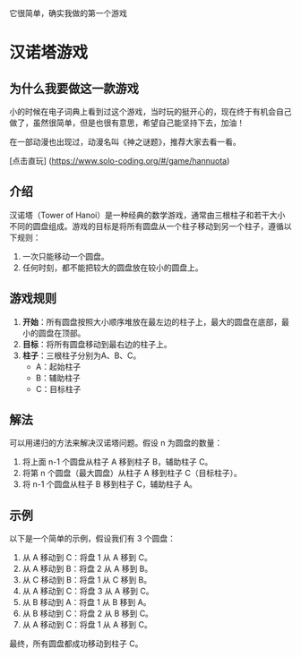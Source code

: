 
它很简单，确实我做的第一个游戏

# 汉诺塔游戏

## 为什么我要做这一款游戏

小的时候在电子词典上看到过这个游戏，当时玩的挺开心的，现在终于有机会自己做了，虽然很简单，但是也很有意思，希望自己能坚持下去，加油！

在一部动漫也出现过，动漫名叫《神之谜题》，推荐大家去看一看。

[点击直玩] (https://www.solo-coding.org/#/game/hannuota)


## 介绍

汉诺塔（Tower of Hanoi）是一种经典的数学游戏，通常由三根柱子和若干大小不同的圆盘组成。游戏的目标是将所有圆盘从一个柱子移动到另一个柱子，遵循以下规则：

1. 一次只能移动一个圆盘。
2. 任何时刻，都不能把较大的圆盘放在较小的圆盘上。

## 游戏规则

1. **开始**：所有圆盘按照大小顺序堆放在最左边的柱子上，最大的圆盘在底部，最小的圆盘在顶部。
2. **目标**：将所有圆盘移动到最右边的柱子上。
3. **柱子**：三根柱子分别为A、B、C。
   - A：起始柱子
   - B：辅助柱子
   - C：目标柱子

## 解法

可以用递归的方法来解决汉诺塔问题。假设 n 为圆盘的数量：

1. 将上面 n-1 个圆盘从柱子 A 移到柱子 B，辅助柱子 C。
2. 将第 n 个圆盘（最大圆盘）从柱子 A 移到柱子 C（目标柱子）。
3. 将 n-1 个圆盘从柱子 B 移到柱子 C，辅助柱子 A。

## 示例

以下是一个简单的示例，假设我们有 3 个圆盘：

1. 从 A 移动到 C：将盘 1 从 A 移到 C。
2. 从 A 移动到 B：将盘 2 从 A 移到 B。
3. 从 C 移动到 B：将盘 1 从 C 移到 B。
4. 从 A 移动到 C：将盘 3 从 A 移到 C。
5. 从 B 移动到 A：将盘 1 从 B 移到 A。
6. 从 B 移动到 C：将盘 2 从 B 移到 C。
7. 从 A 移动到 C：将盘 1 从 A 移到 C。

最终，所有圆盘都成功移动到柱子 C。

## 
